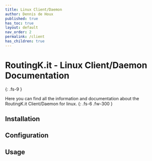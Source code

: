 ```yaml
---
title: Linux Client/Daemon
author: Dennis de Houx
published: true
has_toc: true
layout: default
nav_order: 2
permalink: /client
has_children: true
---
```


# RoutingK.it - Linux Client/Daemon Documentation

{: .fs-9 }

Here you can find all the information and documentation about the RoutingK.it Client/Daemon for linux.
{: .fs-6 .fw-300 }

## Installation

## Configuration

## Usage
